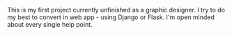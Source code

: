 This is my first project currently unfinished as a graphic designer.
I try to do my best to convert in web app - using Django or Flask.
I'm open minded about every single help point.